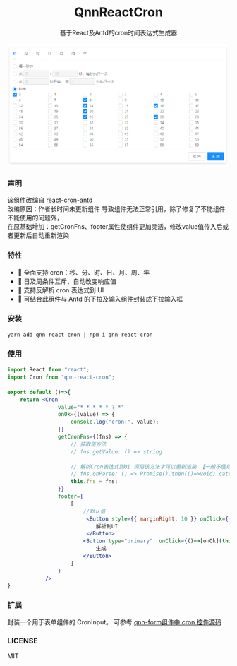 <div align="center">
    <h1>QnnReactCron</h1>
    <div>基于React及Antd的cron时间表达式生成器</div>
    <br/>
    <img width=700 src="./preview.jpg" alt="效果图" />
</div>

### 声明

该组件改编自
<a href="https://github.com/zhengxiangqi/react-cron-antd">react-cron-antd</a>
<br />改编原因：作者长时间未更新组件 导致组件无法正常引用，除了修复了不能组件不能使用的问题外，<br />
在原基础增加：getCronFns、footer属性使组件更加灵活，修改value值传入后或者更新后自动重新渲染

### 特性

-   🎉 全面支持 cron：秒、分、时、日、月、周、年
-   🎉 日及周条件互斥，自动改变响应值
-   🎉 支持反解析 cron 表达式到 UI
-   🎉 可结合此组件与 Antd 的下拉及输入组件封装成下拉输入框

### 安装

    yarn add qnn-react-cron | npm i qnn-react-cron

### 使用

```jsx
import React from "react";
import Cron from "qnn-react-cron";

export default ()=>{
    return <Cron
                value="* * * * * ? *"
                onOk={(value) => {
                    console.log("cron:", value);
                }}
                getCronFns={(fns) => {
                    // 获取值方法
                    // fns.getValue: () => string

                    // 解析Cron表达式到UI 调用该方法才可以重新渲染 【一般不使用】(value值改变后组件会自动更新渲染)
                    // fns.onParse: () => Promise().then(()=>void).catch(()=>()=>void),
                    this.fns = fns;
                }}
                footer={
                    [
                        //默认值
                         <Button style={{ marginRight: 10 }} onClick={()=>this.fns.onParse}>
                            解析到UI
                         </Button>
                        <Button type="primary"  onClick={()=>[onOk](this.fns.getValue)}>
                            生成
                        </Button>
                    ]
                }
            />
}
```

### 扩展

封装一个用于表单组件的 CronInput。
可参考  <a href="https://github.com/wangzongming/qnn-form/blob/master/src/components/inputs/Cron.js#L38">qnn-form组件中 cron 控件源码</a>

### LICENSE

MIT
